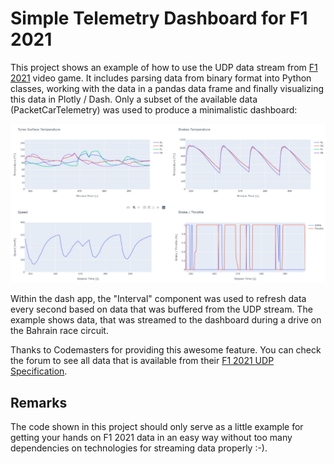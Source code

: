 # Simple Telemetry Dashboard for F1 2021
This project shows an example of how to use the UDP data stream from [F1 2021][1] video game. It includes parsing data from binary format into Python classes, working with the data in a pandas data frame and finally visualizing this data in Plotly / Dash. Only a subset of the available data (PacketCarTelemetry) was used to produce a minimalistic dashboard:

![F1 2021 Dashboard Example](https://github.com/pahansen/f1-2021-telemetry-dashboard/blob/main/DashF1.JPG)

Within the dash app, the "Interval" component was used to refresh data every second based on data that was buffered from the UDP stream. The example shows data, that was streamed to the dashboard during a drive on the Bahrain race circuit.

Thanks to Codemasters for providing this awesome feature. You can check the forum to see all data that is available from their [F1 2021 UDP Specification][2].


[1]: https://www.ea.com/de-de/games/f1/f1-2021
[2]: https://forums.codemasters.com/topic/80231-f1-2021-udp-specification/

## Remarks
The code shown in this project should only serve as a little example for getting your hands on F1 2021 data in an easy way without too many dependencies on technologies for streaming data properly :-).

